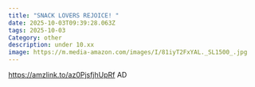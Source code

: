 ```yaml
---
title: "SNACK LOVERS REJOICE! "
date: 2025-10-03T09:39:28.063Z
tags: 2025-10-03
Category: other
description: under 10.xx
image: https://m.media-amazon.com/images/I/81iyT2FxYAL._SL1500_.jpg
---
```

https://amzlink.to/az0PjsfjhUpRf
AD